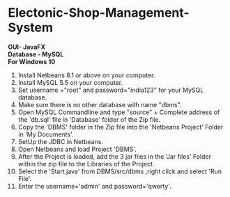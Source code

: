 # Electonic-Shop-Management-System
<b>GUI- JavaFX</b><br>
<b>Database - MySQL</b>
<br>
<b>For Windows 10</b>
1. Install Netbeans 8.1 or above on your computer.
2. Install MySQL 5.5 on your computer.
3. Set username ="root" and password="india123" for your MySQL database.
4. Make sure there is no other database with name "dbms".
5. Open MySQL Commandline and type "source" + Complete address of the 'db.sql' file in 'Database' folder of the Zip file. 
6. Copy the 'DBMS' folder in the Zip file into the 'Netbeans Project' Folder in 'My Documents'.
7. SetUp the JDBC in Netbeans.
8. Open Netbeans and load Project 'DBMS'.
9. After the Project is loaded, add the 3 jar files in the 'Jar files' Folder within the zip file to the Libraries of the Project.
10. Select the 'Start.java' from DBMS/src/dbms ,right click and select 'Run File'.
11. Enter the username='admin' and password='qwerty'.
 
